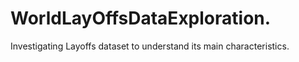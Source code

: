 # WorldLayOffsDataExploration.
Investigating Layoffs dataset to understand its main characteristics.
